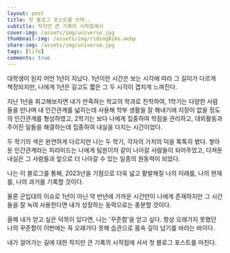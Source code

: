 ```yaml
---
layout: post
title: 첫 블로그 포스트를 쓰며..
subtitle: 작지만 큰 기록의 시작점에서
cover-img: /assets/img/universe.jpg
thumbnail-img: /assets/img/ridingBike.webp
share-img: /assets/img/universe.jpg
tags: [life]
comments: true
---
```


대학생이 된지 어언 1년이 지났다.
1년이란 시간은 보는 시각에 따라 그 길이가 다르게 책정되지만,
나에게 1년은 길고도 짧은 그 두 시각이 겹치게 느껴진다.

지난 1년을 회고해보자면
내가 만족하는 학교의 학과로 진학하여,
1학기는 다양한 사람들을 만나며 내 인간관계를 넓히는데 사용해
학부 생활을 잘 해내기에 지장이 없을 정도의 인간관계를 형성하였고,
2학기는 보다 나에게 집중하여 학점을 관리하고,
대외활동과 주어진 일들을 해결하는데 집중하여 내실을 다지는 시간이었다.

두 학기의 색은 완연하게 다르지만 나는 두 학기, 각자의 가치의 덕을 톡톡히 봤다.
쌓아둔 인간관계라는 피라미드는 나에게 팀원이자 같이 나아갈 사람들이 되어주었고,
다져둔 내실은 그 사람들과 앞으로 더 나아갈 수 있는 일종의 원동력이 되었다.

나는 이 블로그를 통해, 2023년을 기점으로 더욱 넓고 활발해질
나의 미래를, 나의 현재를, 나의 과거를 기록할 것이다.

물론 군입대의 이슈로 1년이 아닌 약 반년에 가까운 시간만이 나에게 존재하지만
그 시간들을 잘 녹여 사용한다면 내가 성장하는 동력으로는 충분할 것이다.

올해 내가 얻고 싶은 덕목이 있다면, 나는 '꾸준함'을 얻고 싶다.
항상 오래가지 못했던 나의 꾸준함이 이번에는 꼭 오래가다 못해 습관으로
몸속 깊이 남기를 바라는 바이다.

내가 걸어가는 길에 대한 작지만 큰 기록의 시작점에 서서
첫 블로그 포스트를 마친다.
